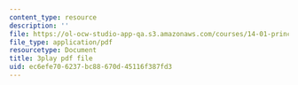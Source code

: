 ```yaml
---
content_type: resource
description: ''
file: https://ol-ocw-studio-app-qa.s3.amazonaws.com/courses/14-01-principles-of-microeconomics-fall-2018/ec6efe706237bc88670d45116f387fd3_a9Uz7tXETq4.pdf
file_type: application/pdf
resourcetype: Document
title: 3play pdf file
uid: ec6efe70-6237-bc88-670d-45116f387fd3
---
```

